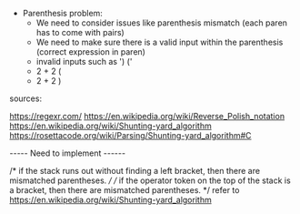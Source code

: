 - Parenthesis problem:
    - We need to consider issues like parenthesis mismatch (each paren has to come with pairs)
    - We need to make sure there is a valid input within the parenthesis (correct expression in paren)
    - invalid inputs such as ') ('
    - 2 + 2 (
    - 2 + 2 )

sources:

https://regexr.com/
https://en.wikipedia.org/wiki/Reverse_Polish_notation
https://en.wikipedia.org/wiki/Shunting-yard_algorithm
https://rosettacode.org/wiki/Parsing/Shunting-yard_algorithm#C

----- Need to implement ------

 /* if the stack runs out without finding a left bracket, then there are mismatched parentheses. */
 /* if the operator token on the top of the stack is a bracket, then there are mismatched parentheses. */
 refer to https://en.wikipedia.org/wiki/Shunting-yard_algorithm
